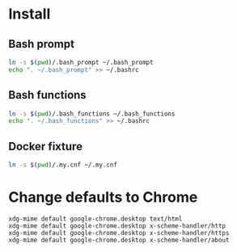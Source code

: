 # Install

## Bash prompt

```bash
ln -s $(pwd)/.bash_prompt ~/.bash_prompt
echo ". ~/.bash_prompt" >> ~/.bashrc
```

## Bash functions

```bash
ln -s $(pwd)/.bash_functions ~/.bash_functions
echo ". ~/.bash_functions" >> ~/.bashrc
```

## Docker fixture

```bash
ln -s $(pwd)/.my.cnf ~/.my.cnf
```

# Change defaults to Chrome

```
xdg-mime default google-chrome.desktop text/html
xdg-mime default google-chrome.desktop x-scheme-handler/http
xdg-mime default google-chrome.desktop x-scheme-handler/https
xdg-mime default google-chrome.desktop x-scheme-handler/about
```

